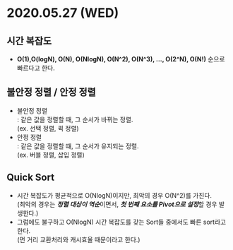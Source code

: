 # 2020.05.27 (WED)

## 시간 복잡도
- **O(1),O(logN), O(N), O(NlogN), O(N^2), O(N^3), ..., O(2^N), O(N!)** 순으로 빠르다고 한다.

## 불안정 정렬 / 안정 정렬
- 불안정 정렬  
: 같은 값을 정렬할 때, 그 순서가 바뀌는 정렬.  
(ex. 선택 정렬, 퀵 정렬)
- 안정 정렬  
: 같은 값을 정렬할 떄, 그 순서가 유지되는 정렬.  
(ex. 버블 정렬, 삽입 정렬)

## Quick Sort
- 시간 복잡도가 평균적으로 O(NlogN)이지만, 최악의 경우 O(N^2)를 가진다.  
(최악의 경우는 ***정렬 대상이 역순***이면서, ***첫 번째 요소를 Pivot으로 설정***할 경우 발생한다.)
- 그럼에도 불구하고 O(NlogN) 시간 복잡도를 갖는 Sort들 중에서도 빠른 sort라고 한다.  
(먼 거리 교환처리와 캐시효율 때문이라고 한다.)